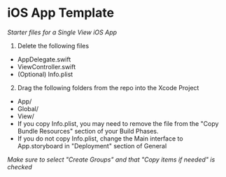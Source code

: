 # iOS App Template #
_Starter files for a Single View iOS App_

1. Delete the following files
  - AppDelegate.swift
  - ViewController.swift
  - (Optional) Info.plist
  
2. Drag the following folders from the repo into the Xcode Project
  - App/
  - Global/
  - View/
  - If you copy Info.plist, you may need to remove the file from the "Copy Bundle Resources" section of your Build Phases.
  - If you do not copy Info.plist, change the Main interface to App.storyboard in "Deployment" section of General
  
_Make sure to select "Create Groups" and that "Copy items if needed" is checked_
